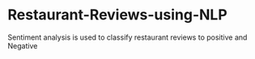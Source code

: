 # Restaurant-Reviews-using-NLP
Sentiment analysis is used to classify restaurant reviews to positive and Negative
